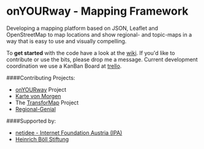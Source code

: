onYOURway - Mapping Framework
=============================

Developing a mapping platform based on JSON, Leaflet and OpenStreetMap to map locations and show regional- and topic-maps in a way that is easy to use and visually compelling.

To **get started** with the code have a look at the [wiki](https://github.com/art-ist/onYOURway/wiki).
If you'd like to contribute or use the bits, please drop me a message.
Current development coordination we use a KanBan Board at [trello](https://trello.com/b/XPo8ruB8/kanban).

####Contributing Projects:
- [onYOURway](http://onYOURway.at) Project
- [Karte von Morgen](http://kartevonmorgen.org)
- The [TransforMap](http://transformap.co) Project
- [Regional-Genial](http://regional-genial.de/)

####Supported by:
- [netidee - Internet Foundation Austria (IPA)](https://www.netidee.at)
- [Heinrich Böll Stiftung](http://www.boell.de)
